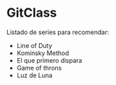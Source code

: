 # GitClass
Listado de series para recomendar:

- Line of Duty
- Kominsky Method
- El que primero dispara
- Game of throns 
- Luz de Luna
